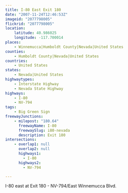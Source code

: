 ```yaml
---
title: I-80 East Exit 180
date: "2007-11-24T12:46:53Z"
imageid: "2077798005"
flickrid: "2077798005"
location:
    latitude: 40.986025
    longitude: -117.700014
places:
    - Winnemucca|Humboldt County|Nevada|United States
counties:
    - Humboldt County|Nevada|United States
countries:
    - United States
states:
    - Nevada|United States
highwaytypes:
    - Interstate Highway
    - Nevada State Highway
highways:
    - I-80
    - NV-794
tags:
    - Big Green Sign
freewayJunctions:
    - milepost: "180.64"
      freewayName: I-80
      freewaySlug: i80-nevada
      description: Exit 180
intersections:
    - overlap1: null
      overlap2: null
      highways1:
        - I-80
      highways2:
        - NV-794

---
```

I-80 east at Exit 180 - NV-794/East Winnemucca Blvd.